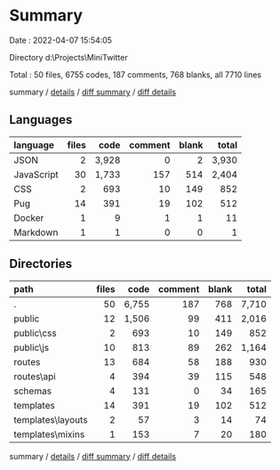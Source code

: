 # Summary

Date : 2022-04-07 15:54:05

Directory d:\Projects\MiniTwitter

Total : 50 files,  6755 codes, 187 comments, 768 blanks, all 7710 lines

summary / [details](details.md) / [diff summary](diff.md) / [diff details](diff-details.md)

## Languages
| language | files | code | comment | blank | total |
| :--- | ---: | ---: | ---: | ---: | ---: |
| JSON | 2 | 3,928 | 0 | 2 | 3,930 |
| JavaScript | 30 | 1,733 | 157 | 514 | 2,404 |
| CSS | 2 | 693 | 10 | 149 | 852 |
| Pug | 14 | 391 | 19 | 102 | 512 |
| Docker | 1 | 9 | 1 | 1 | 11 |
| Markdown | 1 | 1 | 0 | 0 | 1 |

## Directories
| path | files | code | comment | blank | total |
| :--- | ---: | ---: | ---: | ---: | ---: |
| . | 50 | 6,755 | 187 | 768 | 7,710 |
| public | 12 | 1,506 | 99 | 411 | 2,016 |
| public\css | 2 | 693 | 10 | 149 | 852 |
| public\js | 10 | 813 | 89 | 262 | 1,164 |
| routes | 13 | 684 | 58 | 188 | 930 |
| routes\api | 4 | 394 | 39 | 115 | 548 |
| schemas | 4 | 131 | 0 | 34 | 165 |
| templates | 14 | 391 | 19 | 102 | 512 |
| templates\layouts | 2 | 57 | 3 | 14 | 74 |
| templates\mixins | 1 | 153 | 7 | 20 | 180 |

summary / [details](details.md) / [diff summary](diff.md) / [diff details](diff-details.md)